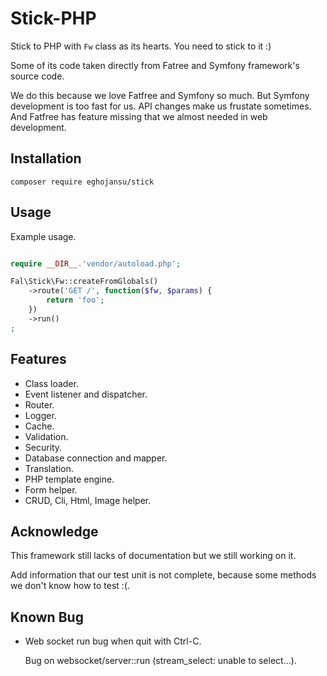 # Stick-PHP

Stick to PHP with ```Fw``` class as its hearts. You need to stick to it :)

Some of its code taken directly from Fatree and Symfony framework's source code.

We do this because we love Fatfree and Symfony so much.
But Symfony development is too fast for us. API changes make us frustate sometimes.
And Fatfree has feature missing that we almost needed in web development.

## Installation

  ```composer require eghojansu/stick```

## Usage

Example usage.

```php

require __DIR__.'vendor/autoload.php';

Fal\Stick\Fw::createFromGlobals()
    ->route('GET /', function($fw, $params) {
        return 'foo';
    })
    ->run()
;

```

## Features

- Class loader.
- Event listener and dispatcher.
- Router.
- Logger.
- Cache.
- Validation.
- Security.
- Database connection and mapper.
- Translation.
- PHP template engine.
- Form helper.
- CRUD, Cli, Html, Image helper.

## Acknowledge

This framework still lacks of documentation but we still working on it.

Add information that our test unit is not complete, because some methods we don't know how to test :(.

## Known Bug

- Web socket run bug when quit with Ctrl-C.

  Bug on websocket/server::run (stream_select: unable to select...).